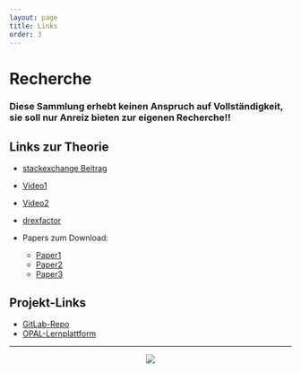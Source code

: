 ```yaml
---
layout: page
title: Links
order: 3
---
```

<!-- Links-Page -->
# Recherche
### Diese Sammlung erhebt keinen Anspruch auf Vollständigkeit, sie soll nur Anreiz bieten zur eigenen Recherche!!
## Links zur Theorie
* <a target="_blank" rel="noopener noreferrer" href="https://mathematica.stackexchange.com/questions/171755/how-can-i-draw-a-homer-with-epicycloids">stackexchange Beitrag</a>
* <a target="_blank" rel="noopener noreferrer" href="https://www.youtube.com/watch?v=r6sGWTCMz2k">Video1</a>
* <a target="_blank" rel="noopener noreferrer" href="https://www.youtube.com/watch?v=ar5RikwRn00">Video2</a>
* <a target="_blank" rel="noopener noreferrer" href="https://drexfactor.com/reference/poi_spinning_and_geometry">drexfactor</a>

* Papers zum Download:
  * <a href="{{site.url}}{{ site.baseurl}}/public/paper1.pdf" download>Paper1</a>
  * <a href="{{site.url}}{{ site.baseurl}}/public/paper2.pdf" download>Paper2</a>
  * <a href="{{site.url}}{{ site.baseurl}}/public/paper3.pdf" download>Paper3</a>

## Projekt-Links
* [GitLab-Repo](https://git.informatik.uni-leipzig.de/swp19/nw19a)
* [OPAL-Lernplattform](https://bildungsportal.sachsen.de/opal/auth/RepositoryEntry/21306114049/BusinessGroup/21375352845?1)

---

<center><img src="{{site.url}}{{ site.baseurl}}/public/Muster1.jpg"></center>
